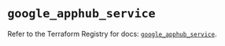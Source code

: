 # `google_apphub_service`

Refer to the Terraform Registry for docs: [`google_apphub_service`](https://registry.terraform.io/providers/hashicorp/google/6.7.0/docs/resources/apphub_service).
